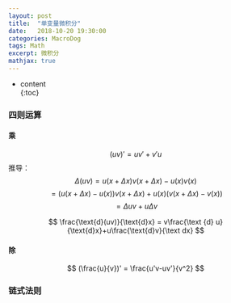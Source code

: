 ```yaml
---
layout: post
title:  "单变量微积分"
date:   2018-10-20 19:30:00
categories: MacroDog
tags: Math
excerpt: 微积分
mathjax: true
---
```

* content  
{:toc}  

### 四则运算
#### 乘
$$
(uv)' = uv'+v'u
$$
推导：
$$
\Delta(uv) = u(x+\Delta x)v(x+\Delta x) - u(x)v(x)
$$
$$
= (u(x+\Delta x)-u(x))v(x+\Delta x)+u(x)(v(x+\Delta x)-v(x))
$$
$$
=\Delta uv+u\Delta v
$$

$$
\frac{\text{d}(uv)}{\text{d}x} =  v\frac{\text {d} u}{\text{d}x}+u\frac{\text{d}v}{\text dx}
$$
#### 除
$$
(\frac{u}{v})' = \frac{u'v-uv'}{v^2}
$$
### 链式法则
